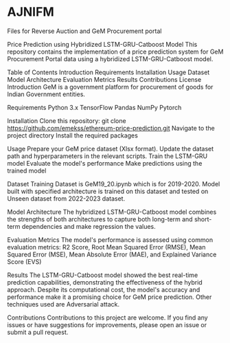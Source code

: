 # AJNIFM
Files for Reverse Auction and GeM Procurement portal

Price Prediction using Hybridized LSTM-GRU-Catboost Model
This repository contains the implementation of a price prediction system for GeM Procurement Portal data using a hybridized LSTM-GRU-Catboost model.

Table of Contents
Introduction
Requirements
Installation
Usage
Dataset
Model Architecture
Evaluation Metrics
Results
Contributions
License
Introduction
GeM is a government platform for procurement of goods for Indian Government entities.

Requirements
Python 3.x
TensorFlow
Pandas
NumPy
Pytorch

Installation
Clone this repository: git clone https://github.com/emekss/ethereum-price-prediction.git
Navigate to the project directory
Install the required packages

Usage
Prepare your GeM price dataset (Xlsx format).
Update the dataset path and hyperparameters in the relevant scripts.
Train the LSTM-GRU model
Evaluate the model's performance
Make predictions using the trained model

Dataset
Training Dataset is GeM19_20.ipynb which is for 2019-2020. Model built with specified architecture is trained on this dataset and tested on Unseen dataset from 2022-2023 dataset.

Model Architecture
The hybridized LSTM-GRU-Catboost model combines the strengths of both architectures to capture both long-term and short-term dependencies and make regression the values.

Evaluation Metrics
The model's performance is assessed using common evaluation metrics: R2 Score, Root Mean Squared Error (RMSE), Mean Squared Error (MSE), Mean Absolute Error (MAE), and Explained Variance Score (EVS)

Results
The LSTM-GRU-Catboost model showed the best real-time prediction capabilities, demonstrating the effectiveness of the hybrid approach. Despite its computational cost, the model's accuracy and performance make it a promising choice for GeM price prediction. Other techniques used are Adversarial attack.

Contributions
Contributions to this project are welcome. If you find any issues or have suggestions for improvements, please open an issue or submit a pull request.

